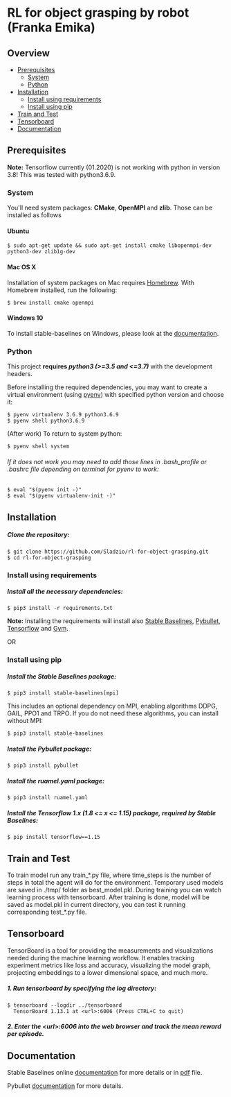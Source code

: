 # RL for object grasping by robot (Franka Emika)


## Overview
 - [Prerequisites](#prerequisites)
    - [System](#system)
    - [Python](#python)
 - [Installation](#installation)
    - [Install using requirements](#install-using-requirements)
    - [Install using pip](#install-using-pip)
 - [Train and Test](#train-and-test)
 - [Tensorboard](#tensorboard)
 - [Documentation](#documentation)



## Prerequisites

**Note:** Tensorflow currently (01.2020) is not working with python in version 3.8! This was tested with python3.6.9.


### System

You'll need system packages: **CMake**, **OpenMPI** and **zlib**. Those can be installed as follows

#### Ubuntu

```
$ sudo apt-get update && sudo apt-get install cmake libopenmpi-dev python3-dev zlib1g-dev
```

#### Mac OS X
Installation of system packages on Mac requires [Homebrew](https://brew.sh). With Homebrew installed, run the following:
```
$ brew install cmake openmpi
```

#### Windows 10

To install stable-baselines on Windows, please look at the [documentation](https://stable-baselines.readthedocs.io/en/master/guide/install.html#prerequisites).


### Python

This project **requires _python3 (>=3.5 and <=3.7)_** with the development headers.

Before installing the required dependencies, you may want to create a virtual environment (using [pyenv](https://github.com/pyenv/pyenv)) with specified python version and choose it:
```
$ pyenv virtualenv 3.6.9 python3.6.9
$ pyenv shell python3.6.9
```
(After work) To return to system python:
```
$ pyenv shell system
```
###### If it does not work you may need to add those lines in *.bash_profile* or .bashrc file depending on terminal for pyenv to work:
    
```
$ eval "$(pyenv init -)"
$ eval "$(pyenv virtualenv-init -)"
```



## Installation

##### Clone the repository:
```
$ git clone https://github.com/Sladzio/rl-for-object-grasping.git
$ cd rl-for-object-grasping
```


### Install using requirements
##### Install all the necessary dependencies:
```
$ pip3 install -r requirements.txt
```
**Note:** Installing the requirements will install also [Stable Baselines](https://github.com/hill-a/stable-baselines), [Pybullet](https://github.com/bulletphysics/bullet3), [Tensorflow](https://github.com/tensorflow/tensorflow) and [Gym](https://github.com/openai/gym).

OR


### Install using pip
##### Install the Stable Baselines package:
```
$ pip3 install stable-baselines[mpi]
```

This includes an optional dependency on MPI, enabling algorithms DDPG, GAIL, PPO1 and TRPO. If you do not need these algorithms, you can install without MPI:
```
$ pip3 install stable-baselines
```

##### Install the Pybullet package:
```
$ pip3 install pybullet
```

##### Install the ruamel.yaml package:
```
$ pip3 install ruamel.yaml
```

##### Install the Tensorflow 1.x (1.8 <= x <= 1.15) package, required by Stable Baselines:
```
$ pip install tensorflow==1.15
```



## Train and Test
To train model run any train_\*.py file, where time_steps is the number of steps in total the agent will do for the environment.
Temporary used models are saved in ./tmp/ folder as best_model.pkl. During training you can watch learning process with tensorboard.
After training is done, model will be saved as model.pkl in current directory, you can test it running corresponding test_\*.py file.



## Tensorboard

TensorBoard is a tool for providing the measurements and visualizations needed during the machine learning workflow. It enables tracking experiment metrics like loss and accuracy, visualizing the model graph, projecting embeddings to a lower dimensional space, and much more.
##### 1. Run tensorboard by specifying the log directory:
```
$ tensorboard --logdir ../tensorboard
  TensorBoard 1.13.1 at <url>:6006 (Press CTRL+C to quit)
```
##### 2. Enter the \<url\>:6006 into the web browser and track the mean reward per episode.



## Documentation

Stable Baselines online [documentation](https://stable-baselines.readthedocs.io/) for more details or in [pdf](https://buildmedia.readthedocs.org/media/pdf/stable-baselines/v1.0.7/stable-baselines.pdf) file.

Pybullet [documentation](https://docs.google.com/document/d/10sXEhzFRSnvFcl3XxNGhnD4N2SedqwdAvK3dsihxVUA/preview#heading=h.2ye70wns7io3) for more details.


